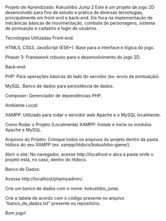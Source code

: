 Projeto de Aprendizado: Kokushibo Jump 2
Este é um projeto de jogo 2D desenvolvido para fins de estudo e prática de diversas tecnologias, principalmente em front-end e back-end. Ele foca na implementação de mecânicas básicas de movimentação, combate de personagens, 
sistema de pontuação e cadastro e login de usuários.

Tecnologias Utilizadas
Front-end:

HTML5, CSS3, JavaScript (ES6+): Base para a interface e lógica do jogo.

Phaser 3: Framework robusto para o desenvolvimento do jogo 2D.

Back-end:

PHP: Para operações básicas do lado do servidor (ex: envio de pontuação).

MySQL: Banco de dados para persistência de dados.

Composer: Gerenciador de dependências PHP.

Ambiente Local:

XAMPP: Utilizado para rodar o servidor web Apache e o MySQL localmente.

Como Rodar o Projeto (Localmente)
XAMPP: Instale e inicie os módulos Apache e MySQL.

Arquivos do Projeto: Coloque todos os arquivos do projeto dentro da pasta htdocs do seu XAMPP (ex: xampp/htdocs/kokushibo-game/).

Abrir o site: No navegador, acesse http://localhost e abra a pasta onde o projeto está, no caso, dentro do htdocs. 

Banco de Dados:

Acesse http://localhost/phpmyadmin/.

Crie um banco de dados com o nome: kokushibo_jump.

Crie a tabela de acordo com o código presente no arquivo "banco_de_dados.txt" presente no repositório.


Bom jogo!
